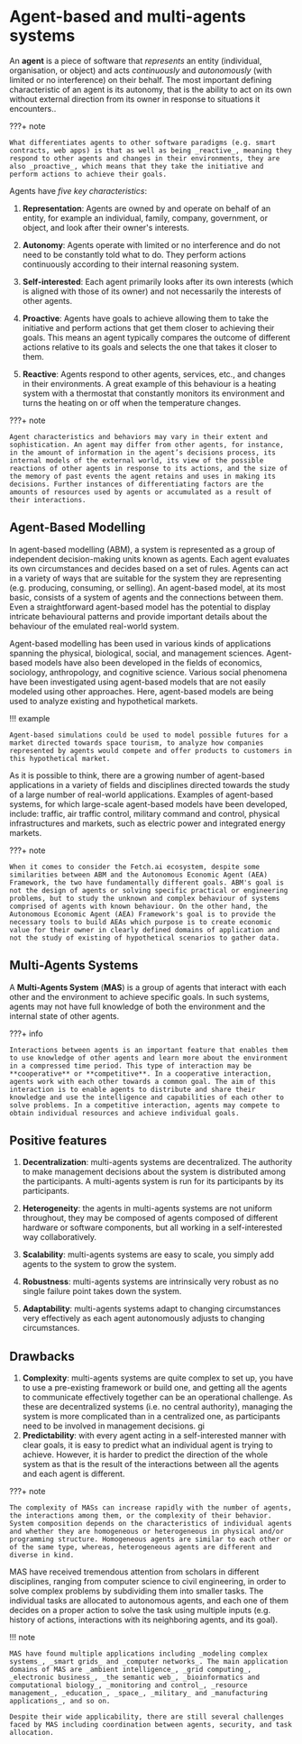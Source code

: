 # Agent-based and multi-agents systems

An **agent** is a piece of software that _represents_ an entity (individual, organisation, or object) and acts _continuously_ and _autonomously_  (with limited or no interference) on their behalf. The most important defining characteristic of an agent is its autonomy, that is the ability to act on its own without external direction from its owner in response to situations it encounters..

???+ note 

    What differentiates agents to other software paradigms (e.g. smart contracts, web apps) is that as well as being _reactive_, meaning they respond to other agents and changes in their environments, they are also _proactive_, which means that they take the initiative and perform actions to achieve their goals.

Agents have _five key characteristics_: 

1. **Representation**: Agents are owned by and operate on behalf of an entity, for example an individual, family, company, government, or object, and look after their owner's interests.

2. **Autonomy**: Agents operate with limited or no interference and do not need to be constantly told what to do. They perform actions continuously according to their internal reasoning system.

3. **Self-interested**: Each agent primarily looks after its own interests (which is aligned with those of its owner) and not necessarily the interests of other agents.

4. **Proactive**:  Agents have goals to achieve allowing them to take the initiative and perform actions that get them closer to achieving their goals. This means an agent typically compares the outcome of different actions relative to its goals and selects the one that takes it closer to them.

5. **Reactive**: Agents respond to other agents, services, etc., and changes in their environments. A great example of this behaviour is a heating system with a thermostat that constantly monitors its environment and turns the heating on or off when the temperature changes.

???+ note

    Agent characteristics and behaviors may vary in their extent and sophistication. An agent may differ from other agents, for instance, in the amount of information in the agent’s decisions process, its internal models of the external world, its view of the possible reactions of other agents in response to its actions, and the size of the memory of past events the agent retains and uses in making its decisions. Further instances of differentiating factors are the amounts of resources used by agents or accumulated as a result of their interactions.

## Agent-Based Modelling

In agent-based modelling (ABM), a system is represented as a group of independent decision-making units known as agents. Each agent evaluates its own circumstances and decides based on a set of rules. Agents can act in a variety of ways that are suitable for the system they are representing (e.g. producing, consuming, or selling). An agent-based model, at its most basic, consists of a system of agents and the connections between them. Even a straightforward agent-based model has the potential to display intricate behavioural patterns and provide important details about the behaviour of the emulated real-world system. 

Agent-based modelling has been used in various kinds of applications spanning the physical, biological, social, and management sciences. Agent-based models have also been developed in the fields of economics, sociology, anthropology, and cognitive science. Various social phenomena have been investigated using agent-based models that are not easily modeled using other approaches. Here, agent-based models are being used to analyze existing and hypothetical markets.

!!! example

    Agent-based simulations could be used to model possible futures for a market directed towards space tourism, to analyze how companies represented by agents would compete and offer products to customers in this hypothetical market.

As it is possible to think, there are a growing number of agent-based applications in a variety of fields and disciplines directed towards the study of a large number of real-world applications. Examples of agent-based systems, for which large-scale agent-based models have been developed, include: traffic, air traffic control, military command and control, physical infrastructures and markets, such as electric power and integrated energy markets. 

???+ note

    When it comes to consider the Fetch.ai ecosystem, despite some similarities between ABM and the Autonomous Economic Agent (AEA) Framework, the two have fundamentally different goals. ABM's goal is not the design of agents or solving specific practical or engineering problems, but to study the unknown and complex behaviour of systems comprised of agents with known behaviour. On the other hand, the Autonomous Economic Agent (AEA) Framework's goal is to provide the necessary tools to build AEAs which purpose is to create economic value for their owner in clearly defined domains of application and not the study of existing of hypothetical scenarios to gather data.

## Multi-Agents Systems

A **Multi-Agents System** (**MAS**) is a group of agents that interact with each other and the environment to achieve specific goals. In such systems, agents may not have full knowledge of both the environment and the internal state of other agents. 

???+ info 

    Interactions between agents is an important feature that enables them to use knowledge of other agents and learn more about the environment in a compressed time period. This type of interaction may be **cooperative** or **competitive**. In a cooperative interaction, agents work with each other towards a common goal. The aim of this interaction is to enable agents to distribute and share their knowledge and use the intelligence and capabilities of each other to solve problems. In a competitive interaction, agents may compete to obtain individual resources and achieve individual goals.

## Positive features

1. **Decentralization**: multi-agents systems are decentralized. The authority to make management decisions about the system is distributed among the participants. A multi-agents system is run for its participants by its participants.

2. **Heterogeneity**: the agents in multi-agents systems are not uniform throughout, they may be composed of agents composed of different hardware or software components, but all working in a self-interested way collaboratively.

3. **Scalability**: multi-agents systems are easy to scale, you simply add agents to the system to grow the system.

4. **Robustness**: multi-agents systems are intrinsically very robust as no single failure point takes down the system.

5. **Adaptability**: multi-agents systems adapt to changing circumstances very effectively as each agent autonomously adjusts to changing circumstances.

## Drawbacks

1. **Complexity**: multi-agents systems are quite complex to set up, you have to use a pre-existing framework or build one, and getting all the agents to communicate effectively together can be an operational challenge. As these are decentralized systems (i.e. no central authority), managing the system is more complicated than in a centralized one, as participants need to be involved in management decisions.
 gi
2. **Predictability**: with every agent acting in a self-interested manner with clear goals, it is easy to predict what an individual agent is trying to achieve. However, it is harder to predict the direction of the whole system as that is the result of the interactions between all the agents and each agent is different. 

???+ note 

    The complexity of MASs can increase rapidly with the number of agents, the interactions among them, or the complexity of their behavior. System composition depends on the characteristics of individual agents and whether they are homogeneous or heterogeneous in physical and/or programming structure. Homogeneous agents are similar to each other or of the same type, whereas, heterogeneous agents are different and diverse in kind.

MAS have received tremendous attention from scholars in different disciplines, ranging from computer science to civil engineering, in order to solve complex problems by subdividing them into smaller tasks. The individual tasks are allocated to autonomous agents, and each one of them decides on a proper action to solve the task using multiple inputs (e.g. history of actions, interactions with its neighboring agents, and its goal).

!!! note

    MAS have found multiple applications including _modeling complex systems_, _smart grids_ and _computer networks_. The main application domains of MAS are _ambient intelligence_, _grid computing_, _electronic business_, _the semantic web_, _bioinformatics and computational biology_, _monitoring and control_, _resource management_, _education_, _space_, _military_ and _manufacturing applications_, and so on.

    Despite their wide applicability, there are still several challenges faced by MAS including coordination between agents, security, and task allocation.
